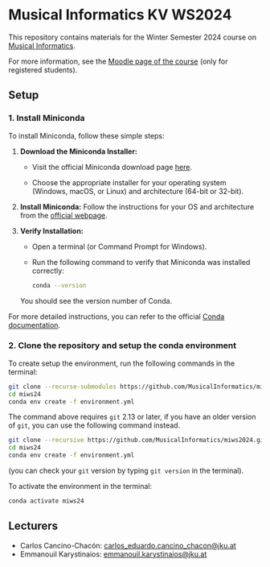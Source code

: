 # Musical Informatics KV WS2024

This repository contains materials for the Winter Semester 2024 course on [Musical Informatics](https://www.jku.at/en/institut-fuer-computational-perception/lehre/alle-lehrveranstaltungen/special-topics-musical-informatics).

For more information, see the [Moodle page of the course](https://moodle.jku.at/course/view.php?id=32850) (only for registered students).

## Setup

### 1. Install Miniconda

To install Miniconda, follow these simple steps:

1. **Download the Miniconda Installer:**
   - Visit the official Miniconda download page [here](https://docs.conda.io/en/latest/miniconda.html).

   - Choose the appropriate installer for your operating system (Windows, macOS, or Linux) and architecture (64-bit or 32-bit).

2. **Install Miniconda:** Follow the instructions for your OS and architecture from the [official webpage](https://docs.anaconda.com/miniconda/miniconda-install/).

3. **Verify Installation:**

   - Open a terminal (or Command Prompt for Windows).

   - Run the following command to verify that Miniconda was installed correctly:

     ```bash
     conda --version
     ```

   You should see the version number of Conda.

For more detailed instructions, you can refer to the official [Conda documentation](https://docs.conda.io/projects/conda/en/latest/user-guide/install/index.html).

### 2. Clone the repository and setup the conda environment

To create setup the environment, run the following commands in the terminal:

```bash
git clone --recurse-submodules https://github.com/MusicalInformatics/miws2024.git
cd miws24
conda env create -f environment.yml
```

The command above requires `git` 2.13 or later, if you have an older version of `git`, you can use the following command instead.

```bash
git clone --recursive https://github.com/MusicalInformatics/miws2024.git
cd miws24
conda env create -f environment.yml
```

(you can check your `git` version by typing `git version` in the terminal).

To activate the environment in the terminal:

```bash
conda activate miws24
```

## Lecturers

- Carlos Cancino-Chacón: [carlos_eduardo.cancino_chacon@jku.at](mailto:carlos_eduardo.cancino_chacon@jku.at)
- Emmanouil Karystinaios: [emmanouil.karystinaios@jku.at](mailto:emmanouil.karystinaios@jku.at)
